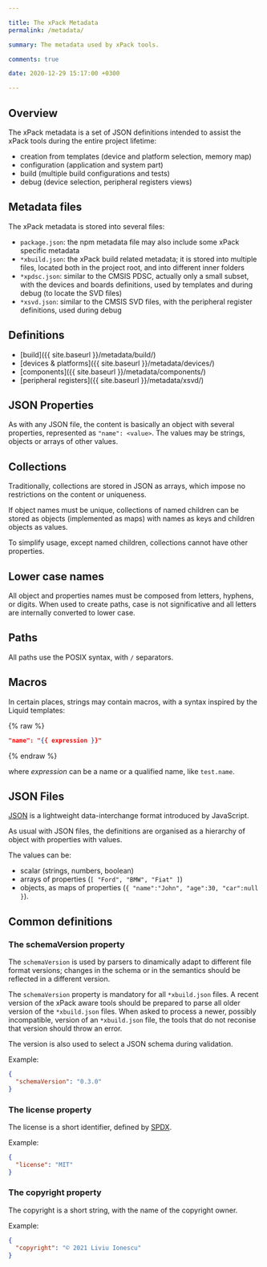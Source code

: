 ```yaml
---

title: The xPack Metadata
permalink: /metadata/

summary: The metadata used by xPack tools.

comments: true

date: 2020-12-29 15:17:00 +0300

---
```


## Overview

The xPack metadata is a set of JSON definitions intended to assist
the xPack tools during the entire project lifetime:

- creation from templates (device and platform selection, memory map)
- configuration (application and system part)
- build (multiple build configurations and tests)
- debug (device selection, peripheral registers views)

## Metadata files

The xPack metadata is stored into several files:

- `package.json`: the npm metadata file may also include some
  xPack specific metadata
- `*xbuild.json`: the xPack build related metadata; it is stored into
  multiple files, located both in the project root, and into
  different inner folders
- `*xpdsc.json`: similar to the CMSIS PDSC, actually only a small subset,
  with the devices and boards definitions, used by templates and during
  debug (to locate the SVD files)
- `*xsvd.json`: similar to the CMSIS SVD files, with the
  peripheral register definitions, used during debug

## Definitions

- [build]({{ site.baseurl }}/metadata/build/)
- [devices & platforms]({{ site.baseurl }}/metadata/devices/)
- [components]({{ site.baseurl }}/metadata/components/)
- [peripheral registers]({{ site.baseurl }}/metadata/xsvd/)

## JSON Properties

As with any JSON file, the content is basically an object with
several properties, represented as `"name": <value>`. The values
may be strings, objects or arrays of other values.

## Collections

Traditionally, collections are stored in JSON as arrays, which
impose no restrictions on the content or uniqueness.

If object names must be unique, collections of named children can
be stored as objects (implemented as maps) with names as keys and
children objects as values.

To simplify usage, except named children, collections cannot have
other properties.

## Lower case names

All object and properties names must be composed from letters, hyphens,
or digits.
When used to create paths, case is not significative and all
letters are internally converted to lower case.

## Paths

All paths use the POSIX syntax, with `/` separators.

## Macros

In certain places, strings may contain macros, with a syntax inspired by
the Liquid templates:

{% raw %}
```json
"name": "{{ expression }}"
```
{% endraw %}

where _expression_ can be a name or a qualified name, like `test.name`.

## JSON Files

[JSON](https://www.json.org/json-en.html) is a lightweight data-interchange
format introduced by JavaScript.

As usual with JSON files, the definitions are organised as a hierarchy of
object with properties with values.

The values can be:

- scalar (strings, numbers, boolean)
- arrays of properties (`[ "Ford", "BMW", "Fiat" ]`)
- objects, as maps of properties
  (`{ "name":"John", "age":30, "car":null }`).

## Common definitions

### The **schemaVersion** property

The `schemaVersion` is used by parsers to dinamically adapt to different
file format versions; changes in the schema or in the semantics should be
reflected in a different version.

The `schemaVersion` property is mandatory for all `*xbuild.json` files.
A recent version of the
xPack aware tools should be prepared to parse all older version of the
`*xbuild.json` files. When asked to process a newer, possibly
incompatible, version of an `*xbuild.json` file, the tools
that do not reconise that version should throw an error.

The version is also used to select a JSON schema during validation.

Example:

```json
{
  "schemaVersion": "0.3.0"
}
```

### The **license** property

The license is a short identifier, defined by
[SPDX](https://spdx.org/licenses/).

Example:

```json
{
  "license": "MIT"
}
```

### The **copyright** property

The copyright is a short string, with the name of the copyright owner.

Example:

```json
{
  "copyright": "© 2021 Liviu Ionescu"
}
```
